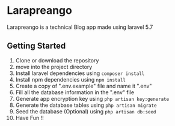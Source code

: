 # Larapreango

Larapreango is a technical Blog app made using laravel 5.7

## Getting Started

1. Clone or download the repository
2. move into the project directory
3. Install laravel dependencies using `` composer install  ``
4. Install npm dependencies using `` npm install ``
5. Create a copy of ".env.example" file and name it ".env" 
6. Fill all the database information in the ".env" file
7. Generate app encryption key using `` php artisan key:generate ``
8. Generate the database tables using `` php artisan migrate `` 
9. Seed the database (Optional) using `` php artisan db:seed ``
10. Have Fun !!
